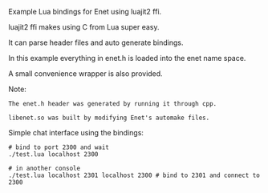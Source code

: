 Example Lua bindings for Enet using luajit2 ffi.

luajit2 ffi makes using C from Lua super easy.

It can parse header files and auto generate bindings.

In this example everything in enet.h is loaded into the enet name space.

A small convenience wrapper is also provided.


Note:

	The enet.h header was generated by running it through cpp.

	libenet.so was built by modifying Enet's automake files.


Simple chat interface using the bindings:

	# bind to port 2300 and wait
	./test.lua localhost 2300

	# in another console
	./test.lua localhost 2301 localhost 2300 # bind to 2301 and connect to 2300
